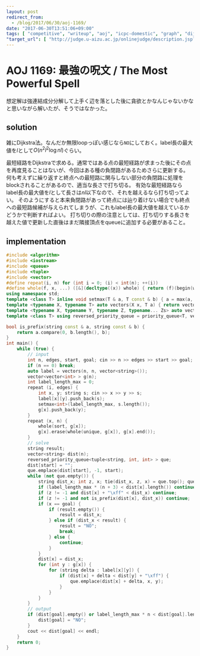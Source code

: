 ```yaml
---
layout: post
redirect_from:
  - /blog/2017/06/30/aoj-1169/
date: "2017-06-30T13:51:06+09:00"
tags: [ "competitive", "writeup", "aoj", "icpc-domestic", "graph", "dijkstra" ]
"target_url": [ "http://judge.u-aizu.ac.jp/onlinejudge/description.jsp?id=1169" ]
---
```


# AOJ 1169: 最強の呪文 / The Most Powerful Spell

想定解は強連結成分分解して上手く辺を落とした後に貪欲とかなんじゃないかなと思いながら解いたが、そうではなかった。

## solution

雑にDijkstra法。なんだか無限loopっぽい感じなら`NO`にしておく。label長の最大値を$l$として$O(n^2 l^2 \log n l)$ぐらい。

最短経路をDijkstraで求める。通常ではある点の最短経路が求まった後にその点を再度見ることはないが、今回はある種の負閉路があるためさらに更新する。
何も考えずに繰り返すと終点への最短路に関与しない部分の負閉路に処理をblockされることがあるので、適当な長さで打ち切る。
有効な最短経路ならlabel長の最大値を$l$として長さは$nl$以下なので、それを越えるなら打ち切ってよい。
そのようにすると本来負閉路があって終点には辿り着けない場合でも終点への最短路候補が与えられてしまうが、これもlabel長の最大値を越えているかどうかで判断すればよい。
打ち切りの際の注意としては、打ち切りする長さを越えた値で更新した直後はまだ隣接頂点をqueueに追加する必要があること。

## implementation

``` c++
#include <algorithm>
#include <iostream>
#include <queue>
#include <tuple>
#include <vector>
#define repeat(i, n) for (int i = 0; (i) < int(n); ++(i))
#define whole(f, x, ...) ([&](decltype((x)) whole) { return (f)(begin(whole), end(whole), ## __VA_ARGS__); })(x)
using namespace std;
template <class T> inline void setmax(T & a, T const & b) { a = max(a, b); }
template <typename X, typename T> auto vectors(X x, T a) { return vector<T>(x, a); }
template <typename X, typename Y, typename Z, typename... Zs> auto vectors(X x, Y y, Z z, Zs... zs) { auto cont = vectors(y, z, zs...); return vector<decltype(cont)>(x, cont); }
template <class T> using reversed_priority_queue = priority_queue<T, vector<T>, greater<T> >;

bool is_prefix(string const & a, string const & b) {
    return a.compare(0, b.length(), b);
}
int main() {
    while (true) {
        // input
        int n, edges, start, goal; cin >> n >> edges >> start >> goal;
        if (n == 0) break;
        auto label = vectors(n, n, vector<string>());
        vector<vector<int> > g(n);
        int label_length_max = 0;
        repeat (i, edges) {
            int x, y; string s; cin >> x >> y >> s;
            label[x][y].push_back(s);
            setmax<int>(label_length_max, s.length());
            g[x].push_back(y);
        }
        repeat (x, n) {
            whole(sort, g[x]);
            g[x].erase(whole(unique, g[x]), g[x].end());
        }
        // solve
        string result;
        vector<string> dist(n);
        reversed_priority_queue<tuple<string, int, int> > que;
        dist[start] = "";
        que.emplace(dist[start], -1, start);
        while (not que.empty()) {
            string dist_x; int z, x; tie(dist_x, z, x) = que.top(); que.pop();
            if (label_length_max * (n + 3) < dist[x].length()) continue;
            if (z != -1 and dist[x] + "\xff" < dist_x) continue;
            if (z != -1 and not is_prefix(dist[x], dist_x)) continue;
            if (x == goal) {
                if (result.empty()) {
                    result = dist_x;
                } else if (dist_x < result) {
                    result = "NO";
                    break;
                } else {
                    continue;
                }
            }
            dist[x] = dist_x;
            for (int y : g[x]) {
                for (string delta : label[x][y]) {
                    if (dist[x] + delta < dist[y] + "\xff") {
                        que.emplace(dist[x] + delta, x, y);
                    }
                }
            }
        }
        // output
        if (dist[goal].empty() or label_length_max * n < dist[goal].length()) {
            dist[goal] = "NO";
        }
        cout << dist[goal] << endl;
    }
    return 0;
}
```
